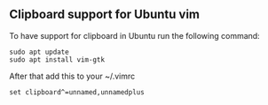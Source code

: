 ## Clipboard support for Ubuntu vim

To have support for clipboard in Ubuntu run the following command:

```
sudo apt update
sudo apt install vim-gtk
```

After that add this to your ~/.vimrc

```
set clipboard^=unnamed,unnamedplus
```

